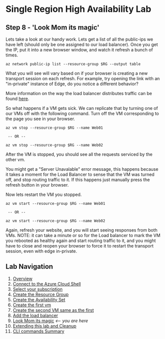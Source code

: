 # Single Region High Availability Lab 
## Step 8 - 'Look Mom its magic'

Lets take a look at our handy work. Lets get a list of all the public-ips we have left (should only be one assigned to our load balancer). Once you get the IP, put it into a new browser window, and watch it refresh a bunch of times. 

```
az network public-ip list --resource-group $RG --output table
```

What you will see will vary based on if your browser is creating a new transport session on each refresh. For example, try opening the link with an "in-private" instance of Edge, do you notice a different behavior? 

More information on the way the load balancer distributes traffic can be found [here](https://docs.microsoft.com/en-us/azure/load-balancer/load-balancer-distribution-mode).

So what happens if a VM gets sick. We can replicate that by turning one of our VMs off with the following command. Turn off the VM corresponding to the page you see in your browser.

```
az vm stop --resource-group $RG --name Web01

 -- OR --

az vm stop --resource-group $RG --name Web02
```

After the VM is stopped, you should see all the requests serviced by the other vm. 

You might get a "Server Unavalable" error message, this happens because it takes a moment for the Load Balancer to sense that the VM was turned off, and stop routing traffic to it. If this happens just manually press the refresh button in your browser. 

Now lets restart the VM you stopped.

```
az vm start --resource-group $RG --name Web01

 -- OR --

az vm start --resource-group $RG --name Web02
```

Again, refresh your website, and you will start seeing responses from both VMs. NOTE: it can take a minute or so for the Load balancer to mark the VM you rebooted as healthy again and start routing traffic to it, and you might have to close and reopen your browser to force it to restart the transport session, even with edge in-private. 


## Lab Navigation
1. [Overview](./) 
1. [Connect to the Azure Cloud Shell](./step01.html)
1. [Select your subscription](./step02.html)
1. [Create the Resource Group](./step03.html)
1. [Create the Availability Set](./step04.html)
1. [Create the first vm](./step05.html)
1. [Create the second VM same as the first](./step06.html)
1. [Add the load balancer](./step07.html)
1. [Look Mom its magic](./step08.html) *<-- you are here*
1. [Extending this lab and Cleanup](./step09.html)
1. [CLI commands Summary](./summary.html)